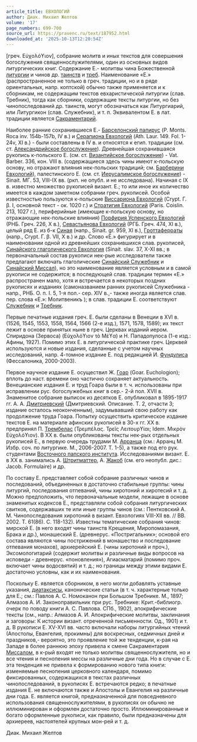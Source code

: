 ```yaml
---
article_title: ЕВХОЛОГИЙ
author: Диак. Михаил Желтов
volume: '17'
page_numbers: 699-700
source_url: https://pravenc.ru/text/187952.html
downloaded_at: '2025-10-13T12:20:54Z'
---
```


[греч. Εὐχολόϒιον], собрание молитв и иных текстов для совершения богослужения священнослужителями, один из основных видов литургических книг. Содержание Е.- молитвы чина Божественной [литургии](https://pravenc.ru/text/Литургия.html) и чинов др. [таинств](https://pravenc.ru/text/таинств.html) и [треб](https://pravenc.ru/text/треб.html). Наименование «Е.» (распространенное не только в греч. традиции, но и в ряде ориентальных, напр. коптской) обычно также применяется и к сборникам, не содержащим текстов евхаристической литургии (слав. Требник), тогда как сборники, содержащие тексты литургии, но без чинопоследований др. таинств, могут обозначаться как Литургиарий, или Литургикон (слав. Служебник), и т. п. Эквивалентом Е. в лат. традиции является [Сакраментарий](https://pravenc.ru/text/Сакраментарий.html).

Наиболее ранние сохранившиеся Е.- [Барселонский папирус](<https://pravenc.ru/text/Барселонский папирус.html>) (P. Monts. Roca inv. 154b-157b, IV в.) и [Серапиона Евхологий](<https://pravenc.ru/text/Серапиона Евхологий.html>) (Ath. Laur. 149. Fol. 1-24v, XI в.) - были составлены в IV в. и относятся к егип. традиции (см. ст. [Александрийское богослужение](<https://pravenc.ru/text/АЛЕКСАНДРИЙСКОЕ БОГОСЛУЖЕНИЕ (ОБРЯД).html>)). Древнейшая сохранившаяся рукопись к-польского Е. (см. ст. [Византийское богослужение](<https://pravenc.ru/text/Византийское богослужение.html>)) - Vat. Barber. 336, кон. VIII в. (содержащиеся здесь чины имеют к-польскую основу, но отражают влияния нек-польских традиций; см. [Барберини Евхологий](<https://pravenc.ru/text/Барберини Евхологий.html>)), палестинского Е. (см. ст. [Иерусалимское богослужение](<https://pravenc.ru/text/Иерусалимское богослужение.html>)) - Sinait. МГ. 53, VIII-IX вв. (ркп. не опубл. и не исследована). Начиная с IX в. известно множество рукописей визант. Е.; то или иное их количество имеется в каждом заметном собрании греч. рукописей. Особой известностью пользуются к-польские [Виссариона Евхологий](<https://pravenc.ru/text/Виссариона Евхологий.html>) (Crypt. Γ. β. I, основной текст - ок. 1020 г.) и [Стратигия Евхологий](<https://pravenc.ru/text/Стратигия Евхологий.html>) (Paris. Coislin. 213, 1027 г.), периферийные (имеющие к-польскую основу, но отражающие нек-польские влияния) [Порфирия Успенского Евхологий](<https://pravenc.ru/text/Порфирия Успенского Евхологий.html>) (РНБ. Греч. 226, X в.), [Севастьянова Евхологий](<https://pravenc.ru/text/Севастьянова Евхологий.html>) (РГБ. Греч. 474, XI в.), целый ряд Е. из б-к [Синая](https://pravenc.ru/text/Синая.html) (напр., Sinait. gr. 959, XI в.), [Гроттаферраты](https://pravenc.ru/text/Гроттаферраты.html) (напр., Crypt. Γ. β. VII, X в.) и др. Слово «Е.» фигурирует и в наименовании одной из древнейших сохранившихся слав. рукописей, [Синайского глаголического Евхология](<https://pravenc.ru/text/Синайского глаголического Евхология.html>) (Sinait. slav. 37, X-XI вв.; в первоначальный состав рукописи нек-рые исследователи также предлагают включать глаголические [Синайский Служебник](<https://pravenc.ru/text/Синайский Служебник.html>) и [Синайский Миссал](<https://pravenc.ru/text/Синайский Миссал.html>)), но это наименование является условным и в самой рукописи не содержится; в последующей слав. традиции термин «Е.» распространен мало, хотя и встречается в некоторых поздних рукописях и изданиях (самоназванием ранних рукописей Служебника - напр., РНБ. О. п. I. 5, 1-я пол.- сер. XIV в.,- также иногда является слав. пер. слова «Е.»: <span class="cu">Молитвеникъ</span> ); в слав. традиции Е. соответствуют [Служебник](https://pravenc.ru/text/Служебник.html) и [Требник](https://pravenc.ru/text/Требник.html).

Первые печатные издания греч. Е. были сделаны в Венеции в XVI в. (1526, 1545, 1553, 1558, 1564, 1566 (2-е изд.), 1571, 1578, 1589); их текст лежит в основе принятых ныне в греч. Церквах изданий иером. Спиридона (Зервоса) (Εὐχολόϒιον τὸ Μέϒα) и Н. Пападопулоса (1-е изд.: Афины, 1927). Помимо этих Е. в литургической практике греч. Церквей используются и новые издания, сделанные с учетом научных исследований, напр. 4-томное издание Е. под редакцией И. [Фундулиса](https://pravenc.ru/text/Фундулиса.html) (Фессалоника, 2000-2003).

Первое научное издание Е. осуществил Ж. [Гоар](https://pravenc.ru/text/Гоар.html) (Goar. Euchologion); вплоть до наст. времени оно частично сохраняет актуальность. Венецианские издания Е. и труд Гоара были в т. ч. использованы при исправлении рус. богослужебных книг в сер.- 2-й пол. XVII в. Знаменитое собрание выписок из десятков Е. опубликовал в 1895-1917 гг. А. А. [Дмитриевский](https://pravenc.ru/text/Дмитриевский.html) (Дмитриевский. Описание. Т. 2, отчасти 3; издание осталось неоконченным), задумывавший свою работу как продолжение труда Гоара. Попытку осуществить критическое издание текстов Е. на материале афинских рукописей в 30-х гг. XX в. предпринял П. [Трембелас](https://pravenc.ru/text/Трембелас.html) (Τρεμπέλας. Τρεῖς Λειτουρϒίαι; Idem. Μικρὸν Εὐχολόϒιον). В XX в. были опубликованы тексты нек-рых отдельных рукописей Е., в первую очередь трудами М. [Арранца](https://pravenc.ru/text/Арранца.html) (см.: Арранц М. Избр. соч. по литургике. М., 2006-2007. Т. 1-5), а также под его рук. студентами [Восточного папского института](<https://pravenc.ru/text/Восточного папского института.html>). Исследованиями визант. Е. в XX в. занимались А. [Штритматтер](https://pravenc.ru/text/Штритматтер.html), А. [Жакоб](https://pravenc.ru/text/Жакоб.html) (см. его неопубл. дис.: Jacob. Formulaire) и др.

По составу Е. представляет собой собрание различных чинов и последований, объединенных в достаточно стабильные группы: чины литургий, последования отпеваний, чины хиротоний и хиротесий и т. д. Можно предположить, что первоначальные модели, лежащие в основе знаменитых кодексов Е., представляли собой собрания литургических свитков, содержавших те или иные группы чинов (см.: Пентковский А. М. Чинопоследования хиротоний в визант. Евхологиях VIII-XII вв. // ВВ. 2002. Т. 61(86). С. 118-132). Известны тематические собрания чинов: мирской Е. (в него входят чины таинств Крещения, Миропомазания, Брака и др.), монашеский Е. (древнерус. «Постригальник»; основой его состава являются чины пострижений в монашество и последование отпевания монахов), архиерейский Е. (чины хиротоний и проч.), Эксомологитарий (содержит молитвы и различные виды вопросов на исповеди - древнерус. «поновления»), Агиасматарий (помимо проч. включает чины водосвятий) и т. д.; но границы между этими видами Е. достаточно условны, как и их наименования.

Поскольку Е. является сборником, в него могли добавлять уставные указания, [диатаксисы](https://pravenc.ru/text/диатаксисы.html), канонические статьи (в т. ч. характерные только для Е.; см.: Павлов А. С. Номоканон при Большом Требнике. М., 1897; Алмазов А. И. Законоправильник при рус. Требнике: Крит.-библиогр. очерк по поводу книги А. С. Павлова. СПб., 1902), апокрифические тексты (см., напр.: Алмазов А. И. Апокрифические молитвы, заклинания и заговоры: К истории визант. отреченной письменности. Од., 1901) и т. д. В рукописи Е. XV-XVI вв. часто включали наборы литургийных чтений (Апостолы, Евангелия, прокимны) для воскресных, седмичных дней и праздников,- вероятно, это проявление той же тенденции, к-рая на Западе в более раннюю эпоху привела к смене Сакраментария [Миссалом](https://pravenc.ru/text/Миссалом.html), в к-рый входят не только молитвы священнослужителя, но и все чтения и песнопения мессы на различные дни года. Но в случае с Е. эта тенденция не привела к формированию нового типа книги: изменяемые песнопения церковного календаря, помимо фиксированных, содержащихся в текстах различных чинопоследований, в рукописях Е. встречаются редко; в печатные издания Е. не включаются также и Апостолы и Евангелия на различные дни года. Е. является книгой, предназначенной для повседневного использования священнослужителями, в рукописях он обычно не иллюминирован и оформлен достаточно просто. Иллюминированные и богато оформленные рукописи, как правило, были предназначены для архиереев, настоятелей крупных мон-рей и т. д.

Диак. Михаил Желтов
